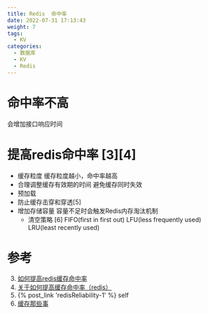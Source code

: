 ```yaml
---
title: Redis  命中率
date: 2022-07-31 17:13:43
weight: 7
tags:
  - KV
categories:
  - 数据库
  - KV
  - Redis
---
```


<p></p>
<!-- more -->


# 命中率不高
会增加接口响应时间

# 提高redis命中率 [3][4]

+ 缓存粒度
  缓存粒度越小，命中率越高
+  合理调整缓存有效期的时间
  避免缓存同时失效
+ 预加载
+ 防止缓存击穿和穿透[5]
+ 增加存储容量
  容量不足时会触发Redis内存淘汰机制
  - 清空策略 [6]
   FIFO(first in first out)
    LFU(less frequently used)
    LRU(least recently used)
  
   
# 参考
3. [如何提高redis缓存命中率](https://segmentfault.com/a/1190000023730820)
4. [关于如何提高缓存命中率（redis）](https://www.cnblogs.com/chenhaoyu/p/11308753.html)
5. {% post_link 'redisReliability-1' %} self
6. [缓存那些事](https://tech.meituan.com/2017/03/17/cache-about.html)